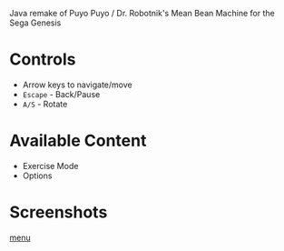 Java remake of Puyo Puyo / Dr. Robotnik's Mean Bean Machine for the Sega Genesis

# Controls
- Arrow keys to navigate/move
- `Escape` - Back/Pause
- `A/S` - Rotate

# Available Content
- Exercise Mode
- Options

# Screenshots
 [menu](/master/Puyo-Puyo/screenshots/Screenshot_2.png?raw=true)
